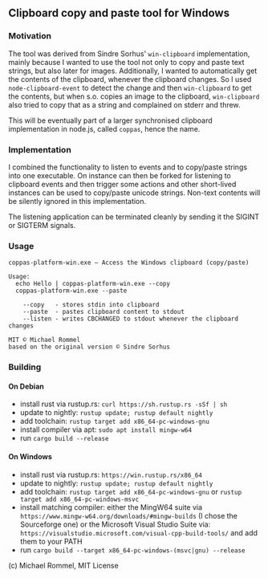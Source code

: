 ## Clipboard copy and paste tool for Windows

### Motivation

The tool was derived from Sindre Sorhus' `win-clipboard` implementation,
mainly because I wanted to use the tool not only to copy and paste text
strings, but also later for images. Additionally, I wanted to
automatically get the contents of the clipboard, whenever the clipboard
changes. So I used `node-clipboard-event` to detect the change and then
`win-clipboard` to get the contents, but when s.o. copies an image to the
clipboard, `win-clipboard` also tried to copy that as a string and complained
on stderr and threw.

This will be eventually part of a larger synchronised clipboard implementation
in node.js, called `coppas`, hence the name.

### Implementation

I combined the functionality to listen to events and to copy/paste strings
into one executable. On instance can then be forked for listening to
clipboard events and then trigger some actions and other short-lived
instances can be used to copy/paste unicode strings. Non-text contents
will be silently ignored in this implementation.

The listening application can be terminated cleanly by sending it the
SIGINT or SIGTERM signals.


### Usage

```
coppas-platform-win.exe – Access the Windows clipboard (copy/paste)

Usage:
  echo Hello | coppas-platform-win.exe --copy
  coppas-platform-win.exe --paste

    --copy   - stores stdin into clipboard
    --paste  - pastes clipboard content to stdout
    --listen - writes CBCHANGED to stdout whenever the clipboard changes

MIT © Michael Rommel
based on the original version © Sindre Sorhus
```

### Building

#### On Debian

- install rust via rustup.rs: `curl https://sh.rustup.rs -sSf | sh`
- update to nightly: `rustup update; rustup default nightly`
- add toolchain: `rustup target add x86_64-pc-windows-gnu`
- install compiler via apt: `sudo apt install mingw-w64`
- run `cargo build --release`

#### On Windows

- install rust via rustup.rs: `https://win.rustup.rs/x86_64`
- update to nightly: `rustup update; rustup default nightly`
- add toolchain: `rustup target add x86_64-pc-windows-gnu` or
  `rustup target add x86_64-pc-windows-msvc`
- install matching compiler: either the MingW64 suite via
  `https://www.mingw-w64.org/downloads/#mingw-builds` (I chose the
  Sourceforge one) or the Microsoft Visual Studio Suite via:
  `https://visualstudio.microsoft.com/visual-cpp-build-tools/` and add
  them to your PATH
- run `cargo build --target x86_64-pc-windows-(msvc|gnu) --release`

(c) Michael Rommel, MIT License

